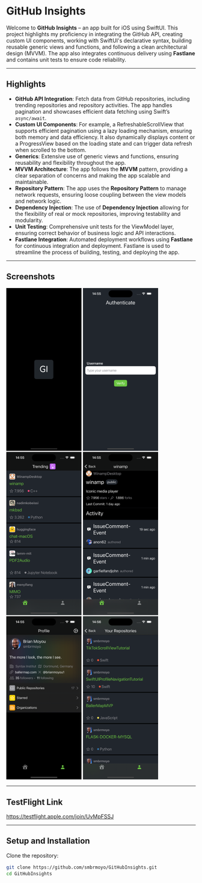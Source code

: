 # GitHub Insights

Welcome to **GitHub Insights** – an app built for iOS using SwiftUI. This project highlights my proficiency in integrating the GitHub API, creating custom UI components, working with SwiftUI's declarative syntax, building reusable generic views and functions, and following a clean architectural design (MVVM). The app also integrates continuous delivery using **Fastlane** and contains unit tests to ensure code reliability.

---

## Highlights

- **GitHub API Integration**: Fetch data from GitHub repositories, including trending repositories and repository activities. The app handles pagination and showcases efficient data fetching using Swift’s `async/await`.
- **Custom UI Components**: For example, a RefreshableScrollView that supports efficient pagination using a lazy loading mechanism, ensuring both memory and data efficiency. It also dynamically displays content or a ProgressView based on the loading state and can trigger data refresh when scrolled to the bottom.
- **Generics**: Extensive use of generic views and functions, ensuring reusability and flexibility throughout the app.
- **MVVM Architecture**: The app follows the **MVVM** pattern, providing a clear separation of concerns and making the app scalable and maintainable.
- **Repository Pattern**: The app uses the **Repository Pattern** to manage network requests, ensuring loose coupling between the view models and network logic.
- **Dependency Injection**: The use of **Dependency Injection** allowing for the flexibility of real or mock repositories, improving testability and modularity.
- **Unit Testing**: Comprehensive unit tests for the ViewModel layer, ensuring correct behavior of business logic and API interactions.
- **Fastlane Integration**: Automated deployment workflows using **Fastlane** for continuous integration and deployment. Fastlane is used to streamline the process of building, testing, and deploying the app.

---

## Screenshots

<p>
  <img src="./images/sc1.png" width="200">
  <img src="./images/sc2.png" width="200">
  <img src="./images/sc3.png" width="200">
  <img src="./images/sc4.png" width="200">
  <img src="./images/sc5.png" width="200">
  <img src="./images/sc6.png" width="200">
</p>

---

## TestFlight Link

https://testflight.apple.com/join/UvMpFSSJ

---

## Setup and Installation

Clone the repository:

   ```bash
   git clone https://github.com/smbrmoyo/GitHubInsights.git
   cd GitHubInsights
